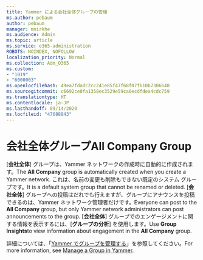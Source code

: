 ```yaml
---
title: Yammer による会社全体グループの管理
ms.author: pebaum
author: pebaum
manager: mnirkhe
ms.audience: Admin
ms.topic: article
ms.service: o365-administration
ROBOTS: NOINDEX, NOFOLLOW
localization_priority: Normal
ms.collection: Adm_O365
ms.custom:
- "1019"
- "6000003"
ms.openlocfilehash: 49ea7fdadc2cc241e85f47f68f07f610b7306648
ms.sourcegitcommit: c6692ce0fa1358ec3529e59ca0ecdfdea4cdc759
ms.translationtype: HT
ms.contentlocale: ja-JP
ms.lasthandoff: 09/14/2020
ms.locfileid: "47688843"
---
```

# <a name="all-company-group"></a><span data-ttu-id="7858f-102">会社全体グループ</span><span class="sxs-lookup"><span data-stu-id="7858f-102">All Company Group</span></span>

<span data-ttu-id="7858f-103">[**会社全体**] グループは、Yammer ネットワークの作成時に自動的に作成されます。</span><span class="sxs-lookup"><span data-stu-id="7858f-103">The **All Company** group is automatically created when you create a Yammer network.</span></span> <span data-ttu-id="7858f-104">これは、名前の変更も削除もできない既定のシステム グループです。</span><span class="sxs-lookup"><span data-stu-id="7858f-104">It is a default system group that cannot be renamed or deleted.</span></span> <span data-ttu-id="7858f-105">[**会社全体**] グループへの投稿はだれでも行えますが、グループにアナウンスを投稿できるのは、Yammer ネットワーク管理者だけです。</span><span class="sxs-lookup"><span data-stu-id="7858f-105">Everyone can post to the **All Company** group, but only Yammer network administrators can post announcements to the group.</span></span> <span data-ttu-id="7858f-106">[**会社全体**] グループでのエンゲージメントに関する情報を表示するには、[**グループの分析**] を使用します。</span><span class="sxs-lookup"><span data-stu-id="7858f-106">Use **Group Insights**to view information about engagement in the **All Company** group.</span></span>

<span data-ttu-id="7858f-107">詳細については、「[Yammer でグループを管理する](https://support.office.com/article/Manage-a-group-in-Yammer-6e05c6d6-5548-4c88-89cd-e6757a514ef2)」を参照してください。</span><span class="sxs-lookup"><span data-stu-id="7858f-107">For more information, see [Manage a Group in Yammer](https://support.office.com/article/Manage-a-group-in-Yammer-6e05c6d6-5548-4c88-89cd-e6757a514ef2).</span></span>
